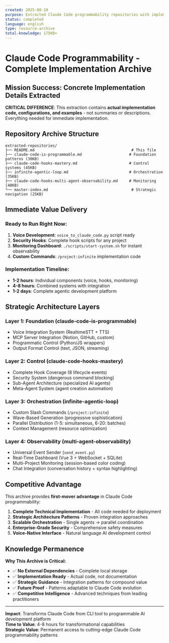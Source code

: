 ```yaml
---
created: 2025-08-10
purpose: Extracted Claude Code programmability repositories with implementation details
status: completed
language: english
type: resource-archive
total-knowledge: 175KB+
---
```


# Claude Code Programmability - Complete Implementation Archive

## Mission Success: Concrete Implementation Details Extracted

**CRITICAL DIFFERENCE**: This extraction contains **actual implementation code, configurations, and examples** - not summaries or descriptions. Everything needed for immediate implementation.

## Repository Archive Structure

```
extracted-repositories/
├── README.md                                           # This file
├── claude-code-is-programmable.md                     # Foundation patterns (30KB)
├── claude-code-hooks-mastery.md                       # Control systems (45KB)  
├── infinite-agentic-loop.md                           # Orchestration (35KB)
├── claude-code-hooks-multi-agent-observability.md     # Monitoring (40KB)
└── master-index.md                                     # Strategic navigation (25KB)
```

## Immediate Value Delivery

### **Ready to Run Right Now:**

1. **Voice Development**: `voice_to_claude_code.py` script ready
2. **Security Hooks**: Complete hook scripts for any project
3. **Monitoring Dashboard**: `./scripts/start-system.sh` for instant observability
4. **Custom Commands**: `/project:infinite` implementation code

### **Implementation Timeline:**

- **1-2 hours**: Individual components (voice, hooks, monitoring)
- **4-8 hours**: Combined systems with integration
- **1-2 days**: Complete agentic development platform

## Strategic Architecture Layers

### **Layer 1: Foundation** (claude-code-is-programmable)

- Voice Integration System (RealtimeSTT + TTS)
- MCP Server Integration (Notion, GitHub, custom)
- Programmatic Control (Python/JS wrappers)
- Output Format Control (text, JSON, streaming)

### **Layer 2: Control** (claude-code-hooks-mastery)

- Complete Hook Coverage (8 lifecycle events)
- Security System (dangerous command blocking)  
- Sub-Agent Architecture (specialized AI agents)
- Meta-Agent System (agent creation automation)

### **Layer 3: Orchestration** (infinite-agentic-loop)

- Custom Slash Commands (`/project:infinite`)
- Wave-Based Generation (progressive sophistication)
- Parallel Distribution (1-5: simultaneous, 6-20: batches)
- Context Management (resource optimization)

### **Layer 4: Observability** (multi-agent-observability)

- Universal Event Sender (`send_event.py`)
- Real-Time Dashboard (Vue 3 + WebSocket + SQLite)
- Multi-Project Monitoring (session-based color coding)
- Chat Integration (conversation history + syntax highlighting)

## Competitive Advantage

This archive provides **first-mover advantage** in Claude Code programmability:

1. **Complete Technical Implementation** - All code needed for deployment
2. **Strategic Architecture Patterns** - Proven integration approaches
3. **Scalable Orchestration** - Single agents → parallel coordination  
4. **Enterprise-Grade Security** - Comprehensive safety measures
5. **Voice-Native Interface** - Natural language AI development control

## Knowledge Permanence

**Why This Archive is Critical:**

- ✅ **No External Dependencies** - Complete local storage
- ✅ **Implementation Ready** - Actual code, not documentation
- ✅ **Strategic Guidance** - Integration patterns for compound value
- ✅ **Future Proof** - Patterns adaptable to Claude Code evolution
- ✅ **Competitive Intelligence** - Advanced techniques from leading practitioners

---

**Impact**: Transforms Claude Code from CLI tool to programmable AI development platform  
**Time to Value**: 4-8 hours for transformational capabilities  
**Strategic Value**: Permanent access to cutting-edge Claude Code programmability patterns
